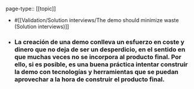 page-type:: [[topic]]

- #[[Validation/Solution interviews/The demo should minimize waste (Solution interviews)]]

- ### La creación de una demo conlleva un esfuerzo en coste y dinero que no deja de ser un desperdicio, en el sentido en que muchas veces no se incorpora al producto final. Por ello, si es posible, es una buena práctica intentar construir la demo con tecnologías y herramientas que se puedan aprovechar a la hora de construir el producto final.



